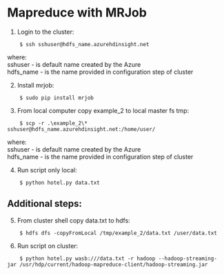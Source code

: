 # Mapreduce with MRJob

1. Login to the cluster:
```console
    $ ssh sshuser@hdfs_name.azurehdinsight.net
```
where:<br/>
    sshuser - is default name created by the Azure<br/>
    hdfs_name - is the name provided in configuration step of cluster

2. Install mrjob:
```console
    $ sudo pip install mrjob
```
3. From local computer copy example_2 to local master fs tmp:
```console
    $ scp -r .\example_2\* sshuser@hdfs_name.azurehdinsight.net:/home/user/
```
where:<br/>
    sshuser - is default name created by the Azure<br/>
    hdfs_name - is the name provided in configuration step of cluster<br/>

4. Run script only local:
```console
    $ python hotel.py data.txt
```

## Additional steps:
5. From cluster shell copy data.txt to hdfs:
```console
    $ hdfs dfs -copyFromLocal /tmp/example_2/data.txt /user/data.txt
```
6. Run script on cluster:
```console
    $ python hotel.py wasb:///data.txt -r hadoop --hadoop-streaming-jar /usr/hdp/current/hadoop-mapreduce-client/hadoop-streaming.jar
```

